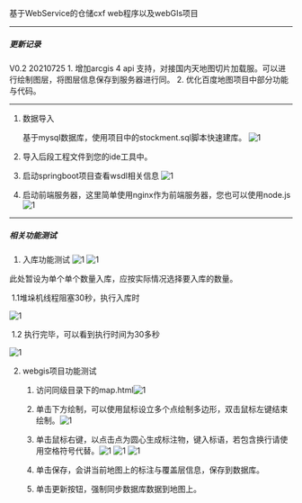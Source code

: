 基于WebService的仓储cxf web程序以及webGIs项目


-----
##### 更新记录
V0.2 20210725 1. 增加arcgis 4 api 支持，对接国内天地图切片加载服。可以进行绘制图层，将图层信息保存到服务器进行同。
	      2. 优化百度地图项目中部分功能与代码。


-----

1. 数据导入

   基于mysql数据库，使用项目中的stockment.sql脚本快速建库。
   ![1](https://github.com/pynum1/stockAndGis/blob/main/img/image-20210719233405774.png?raw=true)
2. 导入后段工程文件到您的ide工具中。
3. 启动springboot项目查看wsdl相关信息
   ![1](https://github.com/pynum1/stockAndGis/blob/main/img/image-20210719233548764.png?raw=true)
4. 启动前端服务器，这里简单使用nginx作为前端服务器，您也可以使用node.js
![1](https://github.com/pynum1/stockAndGis/blob/main/img/image-20210719233752695.png?raw=true)

-----

##### 相关功能测试

1.  入库功能测试 
![1](https://github.com/pynum1/stockAndGis/blob/main/img/image-20210719233847527.png?raw=true)
![1](https://github.com/pynum1/stockAndGis/blob/main/img/image-20210719233927032.png?raw=true)

此处暂设为单个单个数量入库，应按实际情况选择要入库的数量。

​	 1.1堆垛机线程阻塞30秒，执行入库时

![1](https://github.com/pynum1/stockAndGis/blob/main/img/image-20210720000649484.png?raw=true)

​	1.2 执行完毕，可以看到执行时间为30多秒

![1](https://github.com/pynum1/stockAndGis/blob/main/img/image-20210720000728175.png?raw=true)

2. webgis项目功能测试

   1. 访问同级目录下的map.html![1](https://github.com/pynum1/stockAndGis/blob/main/img/image-20210720001141557.png?raw=true)

   2. 单击下方绘制，可以使用鼠标设立多个点绘制多边形，双击鼠标左键结束绘制。![1](https://github.com/pynum1/stockAndGis/blob/main/img/image-20210720001347810.png?raw=true)


   3. 单击鼠标右键，以点击点为圆心生成标注物，键入标语，若包含换行请使用空格符号代替。![1](https://github.com/pynum1/stockAndGis/blob/main/img/image-20210720001514387.png?raw=true)
   ![1](https://github.com/pynum1/stockAndGis/blob/main/img/image-20210720001543732.png?raw=true)
   ![1](https://github.com/pynum1/stockAndGis/blob/main/img/image-20210720001556466.png?raw=true)

	4. 单击保存，会讲当前地图上的标注与覆盖层信息，保存到数据库。
 	5. 单击更新按钮，强制同步数据库数据到地图上。

